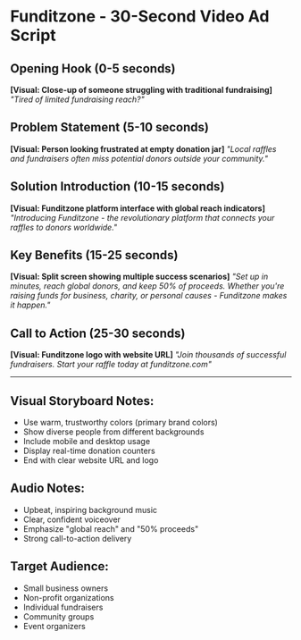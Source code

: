 # Funditzone - 30-Second Video Ad Script

## Opening Hook (0-5 seconds)

**[Visual: Close-up of someone struggling with traditional fundraising]**
*"Tired of limited fundraising reach?"*

## Problem Statement (5-10 seconds)

**[Visual: Person looking frustrated at empty donation jar]**
*"Local raffles and fundraisers often miss potential donors outside your community."*

## Solution Introduction (10-15 seconds)

**[Visual: Funditzone platform interface with global reach indicators]**
*"Introducing Funditzone - the revolutionary platform that connects your raffles to donors worldwide."*

## Key Benefits (15-25 seconds)

**[Visual: Split screen showing multiple success scenarios]**
*"Set up in minutes, reach global donors, and keep 50% of proceeds. Whether you're raising funds for business, charity, or personal causes - Funditzone makes it happen."*

## Call to Action (25-30 seconds)

**[Visual: Funditzone logo with website URL]**
*"Join thousands of successful fundraisers. Start your raffle today at funditzone.com"*

---

## Visual Storyboard Notes:

- Use warm, trustworthy colors (primary brand colors)
- Show diverse people from different backgrounds
- Include mobile and desktop usage
- Display real-time donation counters
- End with clear website URL and logo

## Audio Notes:

- Upbeat, inspiring background music
- Clear, confident voiceover
- Emphasize "global reach" and "50% proceeds"
- Strong call-to-action delivery

## Target Audience:

- Small business owners
- Non-profit organizations
- Individual fundraisers
- Community groups
- Event organizers
